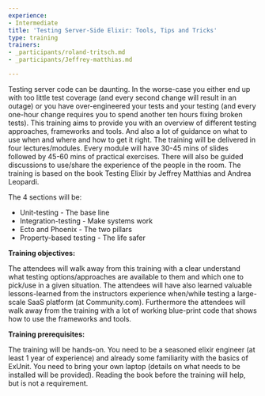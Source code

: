 ```yaml
---
experience:
- Intermediate
title: 'Testing Server-Side Elixir: Tools, Tips and Tricks'
type: training
trainers:
- _participants/roland-tritsch.md
- _participants/Jeffrey-matthias.md

---
```

Testing server code can be daunting. In the worse-case you either end up with too little test coverage (and every second change will result in an outage) or you have over-engineered your tests and your testing (and every one-hour change requires you to spend another ten hours fixing broken tests). This training aims to provide you with an overview of different testing approaches, frameworks and tools. And also a lot of guidance on what to use when and where and how to get it right. The training will be delivered in four lectures/modules. Every module will have 30-45 mins of slides followed by 45-60 mins of practical exercises. There will also be guided discussions to use/share the experience of the people in the room. The training is based on the book Testing Elixir by Jeffrey Matthias and Andrea Leopardi.

The 4 sections will be:

* Unit-testing - The base line
* Integration-testing - Make systems work
* Ecto and Phoenix - The two pillars
* Property-based testing - The life safer

 **Training objectives:**

The attendees will walk away from this training with a clear understand what testing options/approaches are available to them and which one to pick/use in a given situation. The attendees will have also learned valuable lessons-learned from the instructors experience when/while testing a large-scale SaaS platform (at Community.com). Furthermore the attendees will walk away from the training with a lot of working blue-print code that shows how to use the frameworks and tools.

**Training prerequisites:**

The training will be hands-on. You need to be a seasoned elixir engineer (at least 1 year of experience) and already some familiarity with the basics of ExUnit. You need to bring your own laptop (details on what needs to be installed will be provided). Reading the book before the training will help, but is not a requirement.
